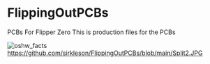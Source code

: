 # FlippingOutPCBs
PCBs For Flipper Zero
This is production files for the PCBs




![oshw_facts](https://user-images.githubusercontent.com/72397478/233040526-0a087a48-6677-4b80-9a91-a793d1f8f3d0.svg)
https://github.com/sirkleson/FlippingOutPCBs/blob/main/Split2.JPG
